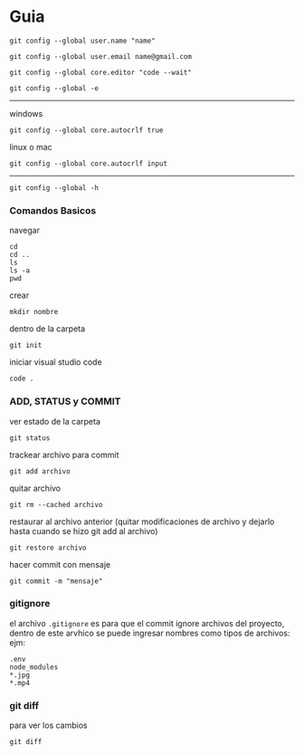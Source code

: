 # Guia
```
git config --global user.name "name"
```
```
git config --global user.email name@gmail.com
```
```
git config --global core.editor "code --wait"
```
```
git config --global -e
```
---
windows
```
git config --global core.autocrlf true
```
linux o mac
```
git config --global core.autocrlf input
```
---
```
git config --global -h
```

### Comandos Basicos
navegar
```
cd
cd ..
ls
ls -a
pwd
```
crear
```
mkdir nombre
```
dentro de la carpeta
```
git init
```
iniciar visual studio code

```
code .
```

### ADD, STATUS y COMMIT
ver estado de la carpeta
```
git status
```
trackear archivo para commit
```
git add archivo
```
quitar archivo
```
git rm --cached archivo
```
restaurar al archivo anterior (quitar modificaciones de archivo y dejarlo hasta cuando se hizo git add al archivo)
```
git restore archivo
```
hacer commit con mensaje
```
git commit -m "mensaje"
```

### gitignore
el archivo `.gitignore` es para que el commit ignore archivos del proyecto, dentro de este arvhico se puede ingresar nombres como tipos de archivos:
ejm: 
```
.env
node_modules
*.jpg
*.mp4
```
### git diff
para ver los cambios
```
git diff
```
